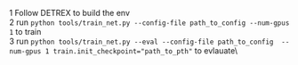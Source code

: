 1 Follow DETREX to build the env\
2 run `python tools/train_net.py --config-file path_to_config --num-gpus 1` to train\
3 run `python tools/train_net.py --eval --config-file path_to_config  --num-gpus 1 train.init_checkpoint="path_to_pth"` to evlauate\

